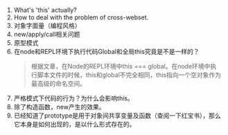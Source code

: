 1. What's 'this' actually?
2. How to deal with the problem of cross-webset.
3. 对象字面量（编程风格）
4. new/apply/call相关问题
5. 原型模式
6. 在node和REPL环境下执行代码Global和全局this究竟是不是一样的？
    >根据文章，在Node的REPL环境中this === global。在node环境中执行脚本文件的时候，this和global不完全相同，this指向一个空对象作为最高级的命名空间。
7. 严格模式下代码的行为？为什么会影响this。
8. 除了构造函数，new产生的效果。
9. 已经知道了prototype是用于对象间共享变量及函数（查阅一下红宝书），那么它本身是如何出现的，是以什么形式存在的。
